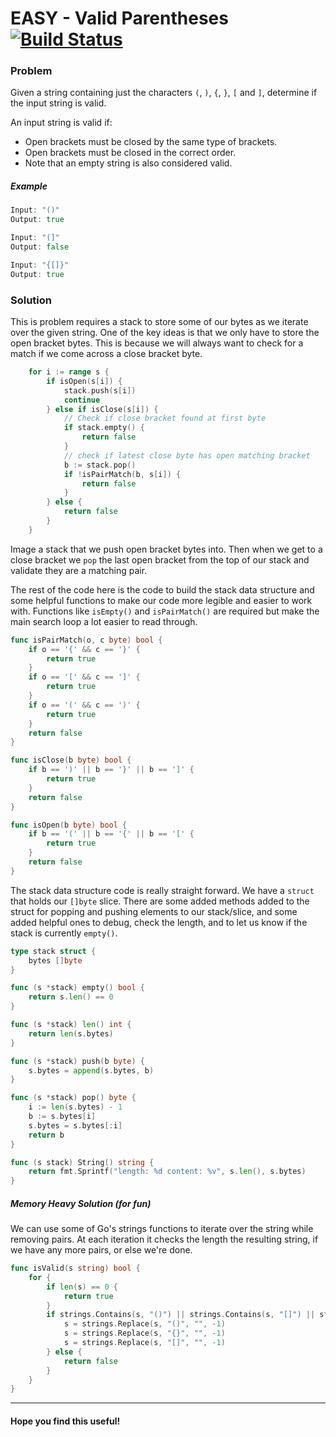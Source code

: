 # EASY - Valid Parentheses [![Build Status](https://api.travis-ci.org/arian-amador/GoLeetCode.svg)](https://travis-ci.org/arian-amador/GoLeetCode)

### Problem

Given a string containing just the characters `(`, `)`, `{`, `}`, `[` and `]`, determine if the input string is valid.

An input string is valid if:

- Open brackets must be closed by the same type of brackets.
- Open brackets must be closed in the correct order.
- Note that an empty string is also considered valid.

##### Example

```Go
Input: "()"
Output: true

Input: "(]"
Output: false

Input: "{[]}"
Output: true
```

### Solution

This is problem requires a stack to store some of our bytes as we iterate over the given string.
One of the key ideas is that we only have to store the open bracket bytes. This is because we will always
want to check for a match if we come across a close bracket byte.

```Go
	for i := range s {
		if isOpen(s[i]) {
			stack.push(s[i])
			continue
		} else if isClose(s[i]) {
			// Check if close bracket found at first byte
			if stack.empty() {
				return false
			}
			// check if latest close byte has open matching bracket
			b := stack.pop()
			if !isPairMatch(b, s[i]) {
				return false
			}
		} else {
			return false
		}
	}
```

Image a stack that we push open bracket bytes into. Then when we get to a close bracket we `pop` the last open bracket from the top of our stack and validate they are a matching pair.

The rest of the code here is the code to build the stack data structure and some helpful functions to make our code more legible and easier to work with. Functions like `isEmpty()` and `isPairMatch()` are required but make the main search loop a lot easier to read through.

```Go
func isPairMatch(o, c byte) bool {
	if o == '{' && c == '}' {
		return true
	}
	if o == '[' && c == ']' {
		return true
	}
	if o == '(' && c == ')' {
		return true
	}
	return false
}

func isClose(b byte) bool {
	if b == ')' || b == '}' || b == ']' {
		return true
	}
	return false
}

func isOpen(b byte) bool {
	if b == '(' || b == '{' || b == '[' {
		return true
	}
	return false
}
```

The stack data structure code is really straight forward. We have a `struct` that holds our `[]byte` slice. There are some added methods added to the struct for popping and pushing elements to our stack/slice, and some added helpful ones to debug, check the length, and to let us know if the stack is currently `empty()`.

```Go
type stack struct {
	bytes []byte
}

func (s *stack) empty() bool {
	return s.len() == 0
}

func (s *stack) len() int {
	return len(s.bytes)
}

func (s *stack) push(b byte) {
	s.bytes = append(s.bytes, b)
}

func (s *stack) pop() byte {
	i := len(s.bytes) - 1
	b := s.bytes[i]
	s.bytes = s.bytes[:i]
	return b
}

func (s stack) String() string {
	return fmt.Sprintf("length: %d content: %v", s.len(), s.bytes)
}
```

##### Memory Heavy Solution (for fun)

We can use some of Go's strings functions to iterate over the string while removing pairs. At each iteration it checks the length the resulting string, if we have any more pairs, or else we're done.

```Go
func isValid(s string) bool {
	for {
		if len(s) == 0 {
			return true
		}
		if strings.Contains(s, "()") || strings.Contains(s, "[]") || strings.Contains(s, "{}") {
			s = strings.Replace(s, "()", "", -1)
			s = strings.Replace(s, "{}", "", -1)
			s = strings.Replace(s, "[]", "", -1)
		} else {
			return false
		}
	}
}
```

---

#### Hope you find this useful!
